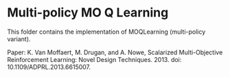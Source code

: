 # Multi-policy MO Q Learning
This folder contains the implementation of MOQLearning (multi-policy variant). 

Paper: K. Van Moffaert, M. Drugan, and A. Nowe, Scalarized Multi-Objective Reinforcement Learning: Novel Design Techniques. 2013. doi: 10.1109/ADPRL.2013.6615007.
